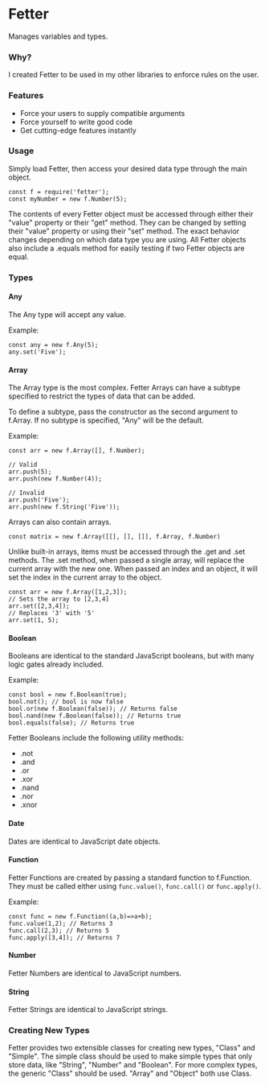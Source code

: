 # Fetter
Manages variables and types.

### Why?
I created Fetter to be used in my other libraries to enforce rules on the user.

### Features
- Force your users to supply compatible arguments
- Force yourself to write good code
- Get cutting-edge features instantly

### Usage
Simply load Fetter, then access your desired data type through the main object.
```
const f = require('fetter');
const myNumber = new f.Number(5);
```

The contents of every Fetter object must be accessed through either their "value" property or their "get" method. They can be changed by setting their "value" property or using their "set" method. The exact behavior changes depending on which data type you are using. All Fetter objects also include a .equals method for easily testing if two Fetter objects are equal.

### Types

#### Any
The Any type will accept any value.

Example:
```
const any = new f.Any(5);
any.set('Five');
```

#### Array
The Array type is the most complex. Fetter Arrays can have a subtype specified to restrict the types of data that can be added.

To define a subtype, pass the constructor as the second argument to f.Array. If no subtype is specified, "Any" will be the default.

Example:
```
const arr = new f.Array([], f.Number);

// Valid
arr.push(5);
arr.push(new f.Number(4));

// Invalid
arr.push('Five');
arr.push(new f.String('Five'));
```

Arrays can also contain arrays.

```
const matrix = new f.Array([[], [], []], f.Array, f.Number)
```

Unlike built-in arrays, items must be accessed through the .get and .set methods. The .set method, when passed a single array, will replace the current array with the new one. When passed an index and an object, it will set the index in the current array to the object.


```
const arr = new f.Array([1,2,3]);
// Sets the array to [2,3,4]
arr.set([2,3,4]);
// Replaces '3' with '5'
arr.set(1, 5);
```

#### Boolean
Booleans are identical to the standard JavaScript booleans, but with many logic gates already included.

Example:
```
const bool = new f.Boolean(true);
bool.not(); // bool is now false
bool.or(new f.Boolean(false)); // Returns false
bool.nand(new f.Boolean(false)); // Returns true
bool.equals(false); // Returns true
```

Fetter Booleans include the following utility methods:

- .not
- .and
- .or
- .xor
- .nand
- .nor
- .xnor

#### Date
Dates are identical to JavaScript date objects.

#### Function
Fetter Functions are created by passing a standard function to f.Function. They must be called either using `func.value()`, `func.call()` or `func.apply()`.

Example:
```
const func = new f.Function((a,b)=>a+b);
func.value(1,2); // Returns 3
func.call(2,3); // Returns 5
func.apply([3,4]); // Returns 7
```


#### Number
Fetter Numbers are identical to JavaScript numbers.


#### String
Fetter Strings are identical to JavaScript strings.

### Creating New Types
Fetter provides two extensible classes for creating new types, "Class" and "Simple". The simple class should be used to make simple types that only store data, like "String", "Number" and "Boolean". For more complex types, the generic "Class" should be used. "Array" and "Object" both use Class.

